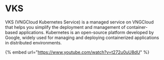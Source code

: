 # VKS

VKS (VNGCloud Kubernetes Service) is a managed service on VNGCloud that helps you simplify the deployment and management of container-based applications. Kubernetes is an open-source platform developed by Google, widely used for managing and deploying containerized applications in distributed environments.

{% embed url="https://www.youtube.com/watch?v=t272u0uU8dU" %}
